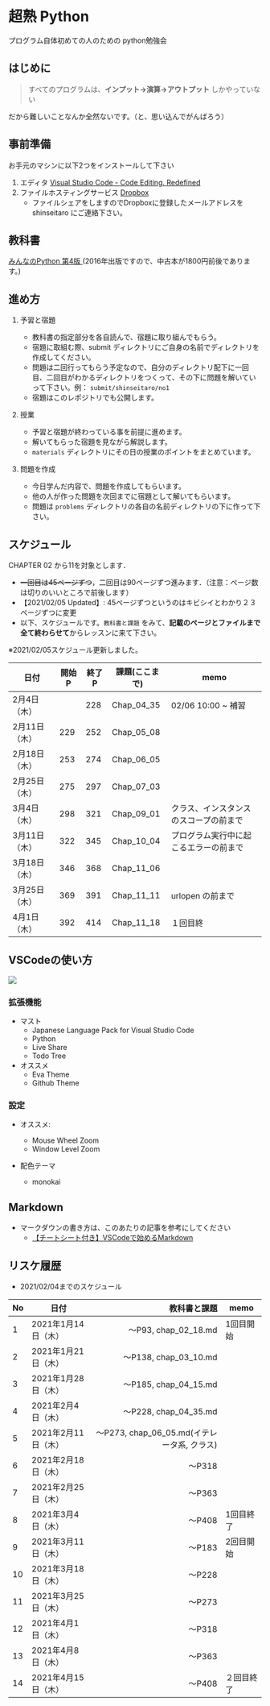 # 超熟 Python 

プログラム自体初めての人のための python勉強会

## はじめに

> すべてのプログラムは、**インプット→演算→アウトプット** しかやっていない

だから難しいことなんか全然ないです。（と、思い込んでがんばろう）

## 事前準備

お手元のマシンに以下2つをインストールして下さい

1. エディタ [Visual Studio Code - Code Editing. Redefined](https://code.visualstudio.com/)
1. ファイルホスティングサービス [Dropbox](https://www.dropbox.com/)
    + ファイルシェアをしますのでDropboxに登録したメールアドレスを shinseitaro にご連絡下さい。

## 教科書

[みんなのPython 第4版 ](https://www.amazon.co.jp/dp/479738946X)(2016年出版ですので、中古本が1800円前後であります。)

## 進め方
1. 予習と宿題
    + 教科書の指定部分を各自読んで、宿題に取り組んでもらう。
    + 宿題に取組む際、submit ディレクトリにご自身の名前でディレクトリを作成してください。
    + 問題は二回行ってもらう予定なので、自分のディレクトリ配下に一回目、二回目がわかるディレクトリをつくって、その下に問題を解いていって下さい。例： `submit/shinseitaro/no1` 
    + 宿題はこのレポジトリでも公開します。

1. 授業
    + 予習と宿題が終わっている事を前提に進めます。
    + 解いてもらった宿題を見ながら解説します。
    + `materials` ディレクトリにその日の授業のポイントをまとめています。
1. 問題を作成
    + 今日学んだ内容で、問題を作成してもらいます。
    + 他の人が作った問題を次回までに宿題として解いてもらいます。
    + 問題は `problems` ディレクトリの各自の名前ディレクトリの下に作って下さい。



## スケジュール 

CHAPTER 02 から11を対象とします．

+ ~~一回目は45ページずつ~~，二回目は90ページずつ進みます．（注意：ページ数は切りのいいところで前後します）
+ 【2021/02/05 Updated】: 45ページずつというのはキビシイとわかり２３ページずつに変更
+ 以下、スケジュールです。`教科書と課題` をみて、**記載のページとファイルまで全て終わらせて**からレッスンに来て下さい。

※2021/02/05スケジュール更新しました。

日付|開始P|終了P|課題(ここまで)|memo
---|---|---|---|---
2月4日（木）||228|Chap_04_35|02/06 10:00 ~ 補習
2月11日（木）|229|252|Chap_05_08|
2月18日（木）|253|274|Chap_06_05|
2月25日（木）|275|297|Chap_07_03|
3月4日（木）|298|321|Chap_09_01|クラス、インスタンスのスコープの前まで
3月11日（木）|322|345|Chap_10_04|プログラム実行中に起こるエラーの前まで
3月18日（木）|346|368|Chap_11_06|
3月25日（木）|369|391|Chap_11_11|urlopen の前まで
4月1日（木）|392|414|Chap_11_18|１回目終




## VSCodeの使い方


![](https://i.imgur.com/Ltk3oht.jpg)

### 拡張機能
+ マスト
    + Japanese Language Pack for Visual Studio Code
    + Python
    + Live Share
    + Todo Tree
+ オススメ
    + Eva Theme 
    + Github Theme
    

### 設定
+ オススメ: 
    + Mouse Wheel Zoom
    + Window Level Zoom

+ 配色テーマ
    + monokai 

## Markdown 

+ マークダウンの書き方は、このあたりの記事を参考にしてください
    + [【チートシート付き】VSCodeで始めるMarkdown](https://www.whizz-tech.co.jp/6026/)

## リスケ履歴

+ 2021/02/04までのスケジュール


No|日付|教科書と課題|memo
---|---|---:|---
1|2021年1月14日（木）|〜P93, chap_02_18.md|1回目開始
2|2021年1月21日（木）|〜P138, chap_03_10.md|
3|2021年1月28日（木）|〜P185, chap_04_15.md|
4|2021年2月4日（木）|〜P228, chap_04_35.md|
5|2021年2月11日（木）|〜P273, chap_06_05.md(イテレータ系, クラス)|
6|2021年2月18日（木）|〜P318|
7|2021年2月25日（木）|〜P363|
8|2021年3月4日（木）|〜P408|1回目終了
9|2021年3月11日（木）|〜P183|2回目開始
10|2021年3月18日（木）|〜P228|
11|2021年3月25日（木）|〜P273|
12|2021年4月1日（木）|〜P318|
13|2021年4月8日（木）|〜P363|
14|2021年4月15日（木）|〜P408|２回目終了

